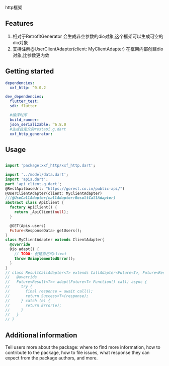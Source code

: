 <!--
This README describes the package. If you publish this package to pub.dev,
this README's contents appear on the landing page for your package.

For information about how to write a good package README, see the guide for
[writing package pages](https://dart.dev/tools/pub/writing-package-pages).

For general information about developing packages, see the Dart guide for
[creating packages](https://dart.dev/guides/libraries/create-packages)
and the Flutter guide for
[developing packages and plugins](https://flutter.dev/to/develop-packages).
-->

http框架

## Features

1. 相对于RetrofitGenerator 会生成非空参数的dio对象,这个框架可以生成可空的dio对象
2. 支持注解@UserClientAdapter(client: MyClientAdapter) 在框架内部创建dio对象,比参数更内敛

## Getting started
```yaml
dependencies:
  xxf_http: ^0.0.2

dev_dependencies:
  flutter_test:
  sdk: flutter

  #编译时库
  build_runner:
  json_serializable: ^6.8.0
  #生成自定义的restapi.g.dart
  xxf_http_generator:
```

## Usage

```dart

import 'package:xxf_http/xxf_http.dart';

import '../model/data.dart';
import 'apis.dart';
part 'api_client.g.dart';
@RestApi(baseUrl: "https://gorest.co.in/public-api/")
@UserClientAdapter(client: MyClientAdapter)
///@UseCallAdapter(callAdapter:ResultCallAdapter)
abstract class ApiClient {
  factory ApiClient() {
    return _ApiClient(null);
  }

  @GET(Apis.users)
  Future<ResponseData> getUsers();
}
class MyClientAdapter extends ClientAdapter{
  @override
  Dio adapt() {
    // TODO: 创建自己的client
    throw UnimplementedError();
  }
}
// class ResultCallAdapter<T> extends CallAdapter<Future<T>, Future<Result<T>>> {
//   @override
//   Future<Result<T>> adapt(Future<T> Function() call) async {
//     try {
//       final response = await call();
//       return Success<T>(response);
//     } catch (e) {
//       return Error(e);
//     }
//   }
// }
```

## Additional information

Tell users more about the package: where to find more information, how to
contribute to the package, how to file issues, what response they can expect
from the package authors, and more.
